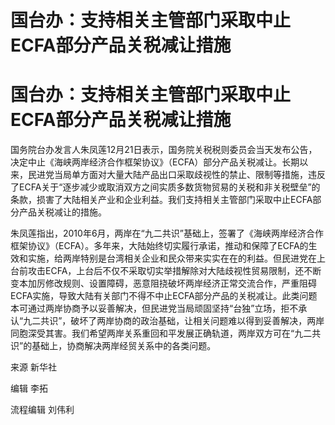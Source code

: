 # 国台办：支持相关主管部门采取中止ECFA部分产品关税减让措施

# 国台办：支持相关主管部门采取中止ECFA部分产品关税减让措施

国务院台办发言人朱凤莲12月21日表示，国务院关税税则委员会当天发布公告，决定中止《海峡两岸经济合作框架协议》（ECFA）部分产品关税减让。长期以来，民进党当局单方面对大量大陆产品出口采取歧视性的禁止、限制等措施，违反了ECFA关于“逐步减少或取消双方之间实质多数货物贸易的关税和非关税壁垒”的条款，损害了大陆相关产业和企业利益。我们支持相关主管部门采取中止ECFA部分产品关税减让的措施。

朱凤莲指出，2010年6月，两岸在“九二共识”基础上，签署了《海峡两岸经济合作框架协议》（ECFA）。多年来，大陆始终切实履行承诺，推动和保障了ECFA的生效和实施，给两岸特别是台湾相关企业和民众带来实实在在的利益。但民进党在上台前攻击ECFA，上台后不仅不采取切实举措解除对大陆歧视性贸易限制，还不断变本加厉修改规则、设置障碍，恶意阻挠破坏两岸经济正常交流合作，严重阻碍ECFA实施，导致大陆有关部门不得不中止ECFA部分产品的关税减让。此类问题本可通过两岸协商予以妥善解决，但民进党当局顽固坚持“台独”立场，拒不承认“九二共识”，破坏了两岸协商的政治基础，让相关问题难以得到妥善解决，两岸同胞深受其害。我们希望两岸关系重回和平发展正确轨道，两岸双方可在“九二共识”的基础上，协商解决两岸经贸关系中的各类问题。

来源 新华社

编辑 李拓

流程编辑 刘伟利

